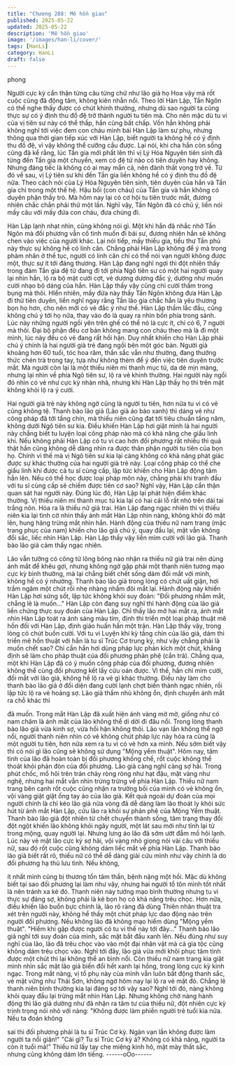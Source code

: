 ```yaml
---
title: "Chương 288: Mê hồn giao"
published: 2025-05-22
updated: 2025-05-22
description: 'Mê hồn giao'
image: '/images/han-li/cover/'
tags: [HanLi]
category: HanLi
draft: false
---
```


phong

Người cực kỳ cẩn thận từng câu từng chữ như lão giả họ Hoa vậy
mà rốt cuộc cũng đã động tâm, không kiên nhẫn nổi.
Theo lời Hàn Lập, Tần Ngôn có thể nghe thấy được có chút khinh
thường, nhưng dù sao người ta cũng thực sự có ý định thu đồ đệ
trở thành người tu tiên mà.
Cho nên mặc dù tu vi của vị tiên sư này có thể thấp, hắn cũng bất
chấp.
Vốn hắn không phải không nghĩ tới việc đem con cháu mình bái
Hàn Lập làm sư phụ, nhưng thông qua thời gian tiếp xúc với Hàn
Lập, biết người ta không hề có ý định thu đồ đệ, vì vậy không thể
cưỡng cầu được.
Lại nói, khi cha hắn còn sống cũng đã kể rằng, lúc Tần gia mới
phất lên thì vị Lý Hóa Nguyên tiên sinh đã từng đến Tần gia một
chuyến, xem có đệ tử nào có tiên duyên hay không. Nhưng đáng
tiếc là không có ai may mắn cả, nên đành thất vọng trở về.
Từ đó về sau, vị Lý tiên sư khi đến Tần gia liền không hề có ý
định thu đồ đệ nữa. Theo cách nói của Lý Hóa Nguyên tiên sinh,
tiên duyên của hắn và Tần gia chỉ trong một thế hệ. Hậu bối (con
cháu) của Tần gia và hắn không có duyên phận thầy trò.
Mà hôm nay lại có cơ hội tu tiên trước mắt, đương nhiên chắc
chắn phải thử một lần.
Nghĩ vậy, Tần Ngôn đã có chủ ý, liền nói mấy câu với mấy đứa
con cháu, đưa chúng đi.

Hàn Lập lạnh nhạt nhìn, cũng không nói gì.
Một khi hắn đã nhắc nhở Tần Ngôn mà đối phương vẫn cố tình
muốn đi bái sư, đương nhiên hắn sẽ không chen vào việc của
người khác.
Lại nói tiếp, mấy thiếu gia, tiểu thư Tần phủ này thực sự không hề
có linh căn. Chẳng phải Hàn Lập không để ý mà trong phàm nhân
ở thế tục, người có linh căn chỉ có thể nói vạn người không được
một, thực sự ít tới đáng thương.
Hàn Lập đang nghĩ ngợi thì đột nhiên thấy trong đám Tần gia đệ
tử đang đi tới phía Ngô tiên sư có một hai người quay lại nhìn
hắn, lộ ra bộ mặt cười cợt, vẻ dương dương đắc ý, dường như
muốn cười nhạo bộ dáng của hắn.
Hàn Lập thấy vậy cũng chỉ cười thầm trong bụng mà thôi.
HIển nhiên, mấy đứa này thấy Tần Ngôn không đưa Hàn Lập đi
thử tiên duyên, liền nghĩ ngay rằng Tần lão gia chắc hẳn là yêu
thương bọn họ hơn, cho nên mới có vẻ đắc ý như thế.
Hàn Lập thầm lắc đầu, cũng không chú ý tới họ nữa, thay vào đó
là quay ra nhìn bốn phía trong sảnh.
Lúc này những người ngồi yên trên ghế có thể nó là cực ít, chỉ có
6, 7 người mà thôi. Đại bộ phận đều cơ bản không mang con
cháu theo mà là đi một mình, lúc này đều có vẻ đang rất hối hận.
Duy nhất khiến cho Hàn Lập phải chú ý chính là hai người già trẻ
đang ngồi bên một góc bàn.
Người già khoảng hơn 60 tuổi, tóc hoa râm, thần sắc vẫn như
thường, đang thưởng thức chén trà trong tay, tựa như không
thèm để ý đến việc tiên duyên trước mắt. Mà người còn lại là một
thiếu niên mi thanh mục tú, da dẻ mịn màng, nhưng lại nhìn về
phía Ngô tiên sư, lộ ra vẻ khinh thường.
Hai người này ngồi đó nhìn có vẻ như cực kỳ nhàn nhã, nhưng
khi Hàn Lập thấy họ thì trên mặt không khỏi lộ ra ý cười.

Hai người già trẻ này không ngờ cũng là người tu tiên, hơn nữa tu
vi có vẻ cũng không tệ. Thanh bào lão giả (Lão giả áo bào xanh)
thì dáng vẻ như công pháp đã tới tầng chín, mà thiếu niên cũng
đạt tới tiêu chuẩn tầng năm, không dưới Ngô tiên sư kia.
Điều khiến Hàn Lập hơi giật mình là hai người này chẳng biết tu
luyện loại công pháp nào mà có khả năng che giấu linh khí. Nếu
không phải Hàn Lập có tu vi cao hơn đối phương rất nhiều thì quả
thật hắn cũng không dễ dàng nhìn ra được thân phận người tu
tiên của bọn họ.
Chính vì thế mà vị Ngô tiên sư kia lại càng không có khả năng
phát giác được sự khác thường của hai người già trẻ này.
Loại công pháp có thể che giấu linh khí được cả tu sĩ cùng cấp,
lập tức khiến cho Hàn Lập động tâm hẳn lên.
Nếu có thể học được loại pháp môn này, chẳng phải khi tranh đấu
với tu sĩ cùng cấp sẽ chiếm được tiên cơ sao?
Nghĩ vậy, Hàn Lập cẩn thận quan sát hai người này.
Đúng lúc đó, Hàn Lập lại phát hiện điểm khác thường.
Vị thiếu niên mi thanh mục tú kia lại có hai cái lỗ rất nhỏ trên dái
tai trắng nõn. Hóa ra là thiếu nữ giả trai.
Hàn Lập đang ngạc nhiên thì vị thiếu niên kia lại tình cờ nhìn thấy
ánh mắt Hàn Lập nhìn nàng, không khỏi đỏ mặt lên, hung hăng
trừng mắt nhìn hắn.
Hành động của thiếu nữ nam trang (mặc trang phục của nam)
khiến cho lão giả chú ý, quay đầu lại, mặt vẫn không đổi sắc, liếc
nhìn Hàn Lập.
Hàn Lập thấy vậy liền mỉm cười với lão giả.
Thanh bào lão giả cảm thấy ngạc nhiên.

Lão vẫn tưởng có công tử lông bông nào nhận ra thiếu nữ giả trai
nên dùng ánh mắt để khêu gợi, nhưng không ngờ gặp phải một
thanh niên tương mạo cực kỳ bình thường, mà lại chẳng biết chết
sống dám đối mắt với mình, không hề có ý nhường.
Thanh bào lão giả trong lòng có chút uất giận, hơi trầm ngâm một
chút rồi nhẹ nhàng nhắm đôi mắt lại.
Hành động này khiến Hàn Lập hơi sửng sốt, lập tức không khỏi
suy đoán:
"Đối phương nhắm mắt, chẳng lẽ là muốn…"
Hàn Lập còn đang suy nghĩ thì hành động của lão giả liền chứng
thực suy đoán của Hàn Lập.
Chỉ thấy lão mở hai mắt ra, ánh mắt nhìn Hàn Lập toát ra ánh
sáng màu tím, định thi triển một loại pháp thuật mê hồn đối với
Hàn Lập, định giáo huấn hắn một trận.
Hàn Lập thấy vậy, trong lòng có chút buồn cười.
Với tu vi Luyện khí kỳ tầng chín của lão giả, dám thi triển mê hồn
thuật với hắn là tu sĩ Trúc Cơ trung kỳ, như vậy chẳng phải là
muốn chết sao?
Chỉ cần hắn hơi dùng pháp lực phản kích một chút, khẳng định sẽ
làm cho pháp thuật của đối phương phản phệ (cắn trả).
Chẳng qua, một khi Hàn Lập đã có ý muốn công pháp của đối
phương, đương nhiên không thể cùng đối phương kết lấy cừu
oán được.
Vì thế, hắn chỉ mỉm cười, đối mắt với lão giả, không hề lộ ra vẻ gì
khác thường.
Điều này làm cho thanh bào lão giả ở đối diện đang cười lạnh
chợt biến thành ngạc nhiên, rồi lập tức lộ ra vẻ hoảng sợ.
Lão giả thầm nhủ không ổn, định chuyển ánh mắt ra chỗ khác thì

đã muốn.
Trong mắt Hàn Lập đã xuất hiện ánh vàng mờ mờ, giống như có
nam châm là ánh mắt của lão không thể di dời đi đâu nổi.
Trong lòng thanh bào lão giả vừa kinh sợ, vừa hối hận không thôi.
Lão vạn lần không thể ngờ nổi, người thanh niên nhìn có vẻ
không chút pháp lực này hóa ra cũng là một người tu tiên, hơn
nữa xem ra tu vi có vẻ hơn xa mình.
Nếu sớm biết vậy thì có nói gì lão cũng sẽ không sử dụng "Mộng
yểm thuật". Hôm nay, tâm tình của lão đã hoàn toàn bị đối
phương khống chế, rốt cuộc không thể thoát khỏi phản đòn của
đối phương.
Lão giả càng nghĩ càng sợ hãi. Trong phút chốc, mồ hôi trên trán
chảy ròng ròng như hạt đậu, mặt vàng như nghệ, nhưng hai mắt
vẫn nhìn trừng trừng về phía Hàn Lập.
Thiếu nữ nam trang bên cạnh rốt cuộc cũng nhận ra trưởng bối
của mình có vẻ không ổn, vội vàng giật giật ống tay áo của lão
giả.
Kết quả ngoài dự đoán của mọi người chính là chỉ kéo lão giả
nửa vòng đã dễ dàng làm lão thoát ly khỏi sức hút từ ánh mắt
Hàn Lập, cứu lão ra khỏi sự phản phệ của Mộng Yểm thuật.
Thanh bào lão giả đột nhiên từ chết chuyển thành sống, tâm trạng
thay đổi đột ngột khiến lão không khỏi ngây người, một lát sau
mới như tỉnh lại từ trong mộng, quay người lại.
Nhưng lưng áo lão đã sớm ướt đẫm mồ hôi lạnh.
Lúc này vẻ mặt lão cực kỳ sợ hãi, vội vàng nhỏ giọng nói vài câu
với thiếu nữ, sau đó rốt cuộc cũng không dám liếc mắt về phía
Hàn Lập.
Thanh bào lão giả biết rất rõ, thiếu nữ có thể dễ dàng giải cứu
mình như vậy chính là do đối phương hạ thủ lưu tình. Nếu không,

ít nhất mình cũng bị thương tổn tâm thần, bệnh nặng một hồi.
Mặc dù không biết tại sao đối phương lại làm như vậy, nhưng hai
người tổ tôn mình tốt nhất là nên tránh xa kẻ đó.
Thanh niên này tướng mạo bình thường nhưng tu vi thực sự
đáng sợ, không phải là kẻ bọn họ có khả năng trêu chọc.
Hơn nữa, điều khiến lão buồn bực chính là, lão rõ ràng đã dùng
Thiên nhãn thuật tra xét trên người này, không hề thấy một chút
pháp lực dao động nào trên người đối phương. Nếu không lão đã
không mạo hiểm dùng "Mộng yểm thuật".
"Hiếm khi gặp được người có tu vi thế này tới đây…"
Thanh bào lão giả nghĩ tới suy đoán của mình, sắc mặt bắt đầu
xanh lên.
Nếu đúng như suy nghĩ của lão, lão đã trêu chọc vào vào một đại
nhân vật mà cả gia tộc cũng không dám trêu chọc vào.
Nghĩ tới đây, lão giả vừa mới khôi phục tâm tình được một chút
thì lại không thể an bình nổi.
Còn thiếu nữ nam trang kia giật mình nhìn sắc mặt lão giả biến
đổi hết xanh lại hồng, trong lòng cực kỳ kinh ngạc.
Trong mắt nàng, vị tổ phụ này của mình vẫn luôn bất động thanh
sắc, vẻ mặt vững như Thái Sơn, không ngờ hôm nay lại lộ ra vẻ
mặt đó. Chẳng lẽ thanh niên bình thường kia lại đáng sợ tới vậy
sao?
Nghĩ tới đó, nàng không khỏi quay đầu lại trừng mắt nhìn Hàn
Lập.
Nhưng không chờ nàng hành động thì lão giả dường như đã
nhận ra tâm tư của thiếu nữ, đột nhiên cực kỳ trịnh trọng nói nhỏ
với nàng:
"Không được làm phiền người trẻ tuổi kia nữa. Nếu ta đoán không

sai thì đối phương phải là tu sĩ Trúc Cơ kỳ. Ngàn vạn lần không
được làm người ta nổi giận!"
"Cái gì? Tu sĩ Trúc Cơ kỳ á? Không có khả năng, người ta còn ít
tuổi mà!" Thiếu nữ lấy tay che miệng kinh hô, mặt mày thất sắc,
nhưng cũng không dám lớn tiếng.
------oOo------
